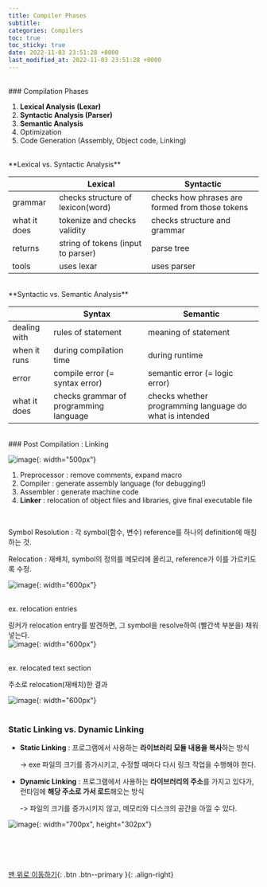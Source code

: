 ```yaml
---
title: Compiler Phases
subtitle: 
categories: Compilers
toc: true
toc_sticky: true
date: 2022-11-03 23:51:28 +0000
last_modified_at: 2022-11-03 23:51:28 +0000
---
```



<br/>
### Compilation Phases

1. **Lexical Analysis (Lexar)**
2. **Syntactic Analysis (Parser)**
3. **Semantic Analysis** 
4. Optimization
5. Code Generation (Assembly, Object code, Linking)

<br/>
**Lexical vs. Syntactic Analysis**

|  | Lexical | Syntactic |
| --- | --- | --- |
| grammar | checks structure of lexicon(word) | checks how phrases are formed from those tokens  |
| what it does | tokenize and checks validity | checks structure and grammar  |
| returns | string of tokens (input to parser) | parse tree |
| tools | uses lexar | uses parser |

<br/>
**Syntactic vs. Semantic Analysis**

|  | Syntax | Semantic |
| --- | --- | --- |
| dealing with | rules of statement | meaning of statement  |
| when it runs | during compilation time  | during runtime  |
| error | compile error (= syntax error) | semantic error (= logic error) |
| what it does | checks grammar of programming language  | checks whether programming language do what is intended  |


<br/>
### Post Compilation : Linking

![image](https://user-images.githubusercontent.com/86834982/205443977-f3b6df88-2d9f-4d9e-90dd-7c3cd4623624.png){: width="500px"}

1. Preprocessor : remove comments, expand macro
2. Compiler : generate assembly language (for debugging!)
3. Assembler : generate machine code 
4. **Linker** : relocation of object files and libraries, give final executable file

<br/>
 
Symbol Resolution : 각 symbol(함수, 변수) reference를 하나의 definition에 매칭하는 것.

Relocation : 재배치, symbol의 정의를 메모리에 올리고, reference가 이를 가르키도록 수정. 

![image](https://user-images.githubusercontent.com/86834982/205443978-f9e8b219-9545-4aac-9505-af7421f00961.png){: width="600px"}
  
<br/>
ex. relocation entries 

링커가 relocation entry를 발견하면, 그 symbol을 resolve하여 (빨간색 부분을) 채워넣는다.  
![image](https://user-images.githubusercontent.com/86834982/205443979-1f86693f-0b9f-43ee-8c10-9dbb3be04d8b.png){: width="600px"}
  
<br/> 
ex. relocated text section

주소로 relocation(재배치)한 결과

![image](https://user-images.githubusercontent.com/86834982/205443980-57a43685-6940-4e47-bb67-32e1cd3acc24.png){: width="600px"}
<br/><br/> 
### Static Linking vs. Dynamic Linking<br/> 
  
  
- **Static Linking** : 프로그램에서 사용하는 **라이브러리 모듈 내용을 복사**하는 방식
    
    -> exe 파일의 크기를 증가시키고, 수정할 때마다 다시 링크 작업을 수행해야 한다.
    
- **Dynamic Linking** : 프로그램에서 사용하는 **라이브러리의 주소**를 가지고 있다가, 런타임에 **해당 주소로 가서 로드**해오는 방식
    
    -> 파일의 크기를 증가시키지 않고, 메모리와 디스크의 공간을 아낄 수 있다.
    
![image](https://user-images.githubusercontent.com/86834982/205444125-ad51fde9-28c3-49a9-806b-1fd07db46577.png){: width="700px", height="302px"}



<br/>   <br/> 
<br/><br/>
[맨 위로 이동하기](#){: .btn .btn--primary }{: .align-right}
